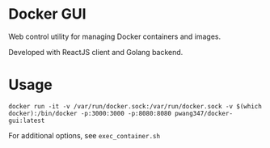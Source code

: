 # Docker GUI
Web control utility for managing Docker containers and images.

Developed with ReactJS client and Golang backend.

# Usage
`docker run -it -v /var/run/docker.sock:/var/run/docker.sock -v $(which docker):/bin/docker -p:3000:3000 -p:8080:8080 pwang347/docker-gui:latest`

For additional options, see `exec_container.sh`
